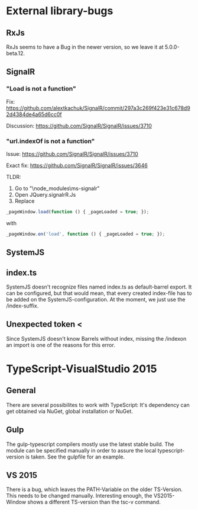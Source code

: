 # External library-bugs
## RxJs
RxJs seems to have a Bug in the newer version, so we leave it at 5.0.0-beta.12.

## SignalR
### "Load is not a function"

Fix: https://github.com/alextkachuk/SignalR/commit/297a3c269f423e31c678d92d4384de4a65d6cc0f

Discussion: https://github.com/SignalR/SignalR/issues/3710 

### "url.indexOf is not a function"
Issue: https://github.com/SignalR/SignalR/issues/3710

Exact fix: https://github.com/SignalR/SignalR/issues/3646

TLDR:

1. Go to "\node_modules\ms-signalr"
2. Open JQuery.signalrR.Js<br />
3. Replace 
```javascript
_pageWindow.load(function () { _pageLoaded = true; });
```
with 
```javascript
_pageWindow.on('load', function () { _pageLoaded = true; });
```


## SystemJS
## index.ts
SystemJS doesn't recognize files named index.ts as default-barrel export. It can be configured, but that would mean, that every created index-file has to be added on the SystemJS-configuration.
At the moment, we just use the /index-suffix.

## Unexpected token <
Since SystemJS doesn't know Barrels without index, missing the /indexon an import is one of the reasons for this error.


# TypeScript-VisualStudio 2015
## General
There are several possibilites to work with TypeScript: It's dependency can get obtained via NuGet, global installation or NuGet.

## Gulp
The gulp-typescript compilers mostly use the latest stable build. The module can be specified manually in order to assure the local typescript-version is taken.
See the gulpfile for an example.

## VS 2015
There is a bug, which leaves the PATH-Variable on the older TS-Version. This needs to be changed manually.
Interesting enough, the VS2015-Window shows a different TS-version than the tsc-v command.
